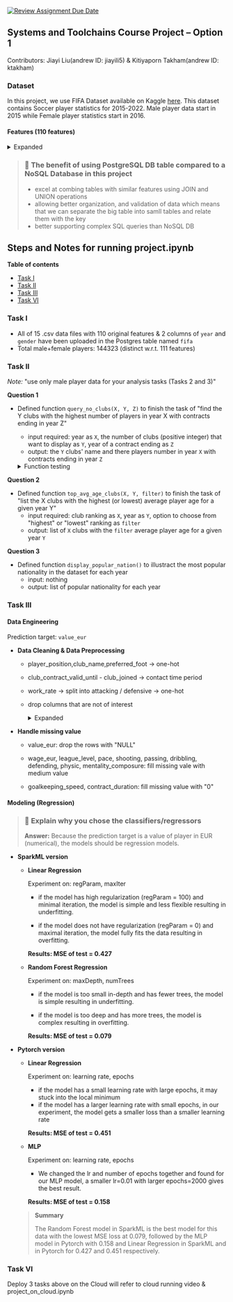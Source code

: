 [![Review Assignment Due Date](https://classroom.github.com/assets/deadline-readme-button-22041afd0340ce965d47ae6ef1cefeee28c7c493a6346c4f15d667ab976d596c.svg)](https://classroom.github.com/a/VuODydzp)

## Systems and Toolchains Course Project – Option 1

Contributors: Jiayi Liu(andrew ID: jiayili5) & Kitiyaporn Takham(andrew ID: ktakham)

### Dataset
In this project, we use FIFA Dataset available on Kaggle [here](https://www.kaggle.com/stefanoleone992/fifa-22-complete-player-dataset/).
This dataset contains Soccer player statistics for 2015-2022. Male player data start in 2015 while Female player statistics start in 2016.

#### Features (110 features)
<details> 
<summary> Expanded </summary>

- sofifa_id: player unique key 
- player_url: player information link
- short_name: player short name
- long_name: player full name
- player_position: player position with the role in the club and the national team
- overall: the number of matches that the player plays
- potential: player performance rate (0-100)
- value_eur: player value (in EUR)
- wage_eur: player weekly wage (in EUR)
- age: player weekly wage (in EUR)
- dob: player date of birth
- height_cm: player height (in cm)
- weight_kg: player weight (in kg)
- club_team_id: club team_id on Sofifa where the player plays
- club_name: club name where the player plays
- league_name: league name of the club
- leaue_level: league rank of the club (e.g. English Premier League is 1, English League Championship is 2, etc.)
- club_position: player position in the club (e.g. SUB means substitute, RES means reserve)
- club_jersey_number: player jersey number in the club
- club_loaned_from: club loaning out the player
- club_joined: the date when the player joined his current club
- club_contract_valid_until: player contract expiration date
- nationality_id: player nationality id on Sofifa
- nationality_name: player nationality name
- nation_team_id: national team_id on Sofifa where the player plays
- nation_position: player position in the national team
- nation_jersey_name: player jersey number in the national team
- preferred_foot: player preferred foot
- weak_foot: player weak foot (1-5)
- skill_moves: player skill moves (1-5)
- internation_reputation: player international reputation (1-5)
- work_rate: player work rate attributes (attacking / defensive)
- body_type: player body type ??
- real_face: player real face ??
- release_clause_eur: player release clause (in EUR)
- player_tags: player tags
- player_traits: player traits
- pace: player pace
- shooting: the number of a player's shooting
- passing: the number of a player's passing
- dribbling: the number of a player's dribbling
- defending: the number of a player's defending
- physic: the number of a player's physic
- attacking_crossing: the number of a player's crossing
- attacking_finishing: the number of player's finish attacking
- attacking_heading_accuracy: player heading attack accuracy
- attacking_short_passing: the number of a player's short passing
- attacking_volleys: the number of a player's volleys
- skill_dribbling: the number of a player's skill dribbling
- shill_curve: the number of a player's skill curve
- skill_fk_accuracy: player free-kick accuracy
- skill_long_passing: the number of a player's long passing
- skill_ball_control: player ball control
- movement_acceleration: player acceleration
- movement_sprint_speed: player sprint speed
- movement_agility: player agility
- movement_reactions: player reactions
- movement_balance: player balance
- power_shot_power: player shot power
- power_jumping: player jumping
- power_stamina: player stamina
- power_strength: player strength
- power_long_shots: player long shots
- mentality_aggression: player mentality aggression
- mentality_interceptions: player interceptions
- mentality_positioning: player positioning
- mentality_vision: player vision
- mentality_penalties: player penalties
- mentality_composure: player composure
- defending_marking_awareness: player marking awareness
- defending_standing_tackle: player standing tackle
- defending_sliding_tackle: player sliding tackle
- goalkeeping_diving: player GK diving
- goalkeeping_handling: player GK handling
- goalkeeping_kicking: player GK kicking
- goalkeeping_positioning: player GK positioning
- goalkeeping_reflexes: player GK reflexes
- goalkeeping_speed: player GK speed
- ls: player that is playing as LS
- st: player that is playing as ST
- rs: player that is playing as RS
- lw: player that is playing as LW
- lf: player that is playing as LF
- cf: player that is playing as CF
- rf: player that is playing as RF
- rw: player that is playing as RW
- lam: player that is playing as LAM
- cam: player that is playing as CAM
- ram: player that is playing as RAM
- lm: player that is playing as LM
- lcm: player that is playing as LCM
- cm: player that is playing as CM
- rcm: player that is playing as RCM
- rm: player that is playing as RM
- lwb: player that is playing as LWB
- ldm: player that is playing as LDM
- cdm: player that is playing as CDM
- rdm: player that is playing as RDM
- rwb: player that is playing as RWB
- lb: player that is playing as LB
- lcb: player that is playing as LCB
- cb: player that is playing as CB
- rcb: player that is playing as RCB
- rb: player that is playing as RB
- gk: player that is playing as GK
- player_face_url: URL of the player face
- club_logo_url: URL of the club logo
- club_flag_url: URL of the club nationality flag
- nation_logo_url: URL of the national team logo
- nation_flag_url: URL of the national flag
</details>

> ### :speech_balloon: The benefit of using PostgreSQL DB table compared to a NoSQL Database in this project
>  - excel at combing tables with similar features using JOIN and UNION operations
>  - allowing better organization, and validation of data which means that we can separate the big table into samll tables and relate them with the key
>  - better supporting complex SQL queries than NoSQL DB

## Steps and Notes for running project.ipynb

**Table of contents**
- [Task I](#task-i)
- [Task II](#task-ii)
- [Task III](#task-iii)
- [Task VI](#task-vi)

### Task I
- All of 15 .csv data files with 110 original features & 2 columns of `year` and `gender` have been uploaded in the Postgres table named `fifa`
- Total male+female players: 144323 (distinct w.r.t. 111 features)

### Task II

*Note:* "use only male player data for your analysis tasks (Tasks 2 and 3)"

**Question 1**
- Defined function `query_no_clubs(X, Y, Z)` to finish the task of "find the Y clubs with the highest number of players in year X with contracts ending in year Z"
  - input required: year as `X`, the number of clubs (positive integer) that want to display as `Y`, year of a contract ending as `Z`
  - output: the `Y` clubs' name and there players number in year `X` with contracts ending in year `Z`
    
  <details> 
  <summary> Function testing </summary>
    
  - Possible value for year X: [2015, 2016, 2017, 2018, 2019, 2020, 2021, 2022]
  - Possible value for contract ending year Z (hold the value of 2023 or after): [2031, 2026, 2028, 2025, 2023, 2024, 2027]
  </details>

**Question 2**
- Defined function `top_avg_age_clubs(X, Y, filter)` to finish the task of "list the X clubs with the highest (or lowest) average player age for a given year Y"
  - input required: club ranking as `X`, year as `Y`, option to choose from "highest" or "lowest" ranking as `filter`
  - output: list of `X` clubs with the `filter` average player age for a given year `Y`

**Question 3**
- Defined function `display_popular_nation()` to illustract the most popular nationality in the dataset for each year
  - input: nothing
  - output: list of popular nationality for each year

### Task III

#### Data Engineering

Prediction target: `value_eur`

 - **Data Cleaning & Data Preprocessing**

    - player_position,club_name,preferred_foot -> one-hot
    - club_contract_valid_until - club_joined -> contact time period 
    - work_rate -> split into attacking / defensive -> one-hot
    - drop columns that are not of interest
    
      <details> 
      <summary> Expanded </summary>
      
      sofifa_id
      
      player_url
      
      short_name
      
      long_name
      
      club_name
      
      club_postion
      
      dob
      
      club_team_id
      
      leuage_name
      
      club_jersey_number
      
      club_loaned_from
      
      nationality_id
      
      nationality_name
      
      nationality_team_id
      
      nation_position
      
      nation_jersey_name
      
      body_type  **Note: dataset has height&weight**
      
      real_face
      
      release_clause_eur
      
      player_tags
      
      player_traits
      
      ls
      
      st
      
      rs
      
      lw
      
      lf
      
      cf
      
      rf
      
      rw
      
      lam
      
      cam
      
      ram
      
      lm
      
      lcm
      
      cm
      
      rcm
      
      rm
      
      lwb
      
      ldm
      
      cdm
      
      rdm
      
      rwb
      
      lb
      
      lcb
      
      cb
      
      rcb
      
      rb
      
      gk
      
      player_face_url
      
      club_logo_url
      
      club_flag_url
      
      nation_logo_url
      
      nation_flag_url
      
      year
      
      gender
      </details> 

  - **Handle missing value**

    - value_eur: drop the rows with "NULL" 
    
    - wage_eur, league_level, pace, shooting, passing, dribbling, defending, physic, mentality_composure: fill missing vale with medium value  
    
    - goalkeeping_speed, contract_duration: fill missing value with "0"
  
#### Modeling (Regression)

> ### :speech_balloon: Explain why you chose the classifiers/regressors
> **Answer:** Because the prediction target is a value of player in EUR (numerical), the models should be regression models.

- **SparkML version**

  - **Linear Regression**

    Experiment on: regParam, maxIter

    - if the model has high regularization (regParam = 100) and minimal iteration, the model is simple and less flexible resulting in underfitting.

    - if the model does not have regularization (regParam = 0) and maximal iteration, the model fully fits the data resulting in overfitting.
    
    **Results: MSE of test = 0.427**
    
  - **Random Forest Regression**
 
    Experiment on: maxDepth, numTrees
 
    - if the model is too small in-depth and has fewer trees, the model is simple resulting in underfitting.

    - if the model is too deep and has more trees, the model is complex resulting in overfitting.
    
    **Results: MSE of test = 0.079**

- **Pytorch version**

  - **Linear Regression**
 
    Experiment on: learning rate, epochs
    
    - if the model has a small learning rate with large epochs, it may stuck into the local minimum
    - if the model has a larger learning rate with small epochs, in our experiment, the model gets a smaller loss than a smaller learning rate
    
    **Results: MSE of test = 0.451**
    
  - **MLP**
 
    Experiment on: learning rate, epochs
 
    - We changed the lr and number of epochs together and found for our MLP model, a smaller lr=0.01 with larger epochs=2000 gives the best result.
    
    **Results: MSE of test = 0.158**

  > **Summary**
  > 
  > The Random Forest model in SparkML is the best model for this data with the lowest MSE loss at 0.079, followed by the MLP model in Pytorch with 0.158 and Linear Regression in SparkML and in Pytorch for 0.427 and 0.451 respectively.
  
### Task VI

Deploy 3 tasks above on the Cloud will refer to cloud running video & project_on_cloud.ipynb
  
